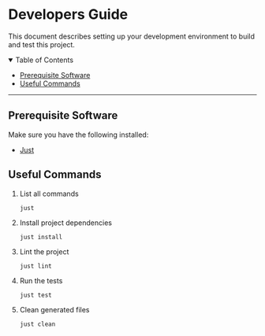 # Developers Guide

This document describes setting up your development environment to build and
test this project.

<details open="open">
<summary>Table of Contents</summary>

- [Prerequisite Software](#prerequisite-software)
- [Useful Commands](#useful-commands)

</details>

---

## Prerequisite Software

Make sure you have the following installed:

* [Just](https://github.com/casey/just#installation)

## Useful Commands

1. List all commands

    ```shell
    just
    ```

2. Install project dependencies

    ```shell
    just install
    ```

3. Lint the project

    ```shell
    just lint
    ```

4. Run the tests

    ```shell
    just test
    ```

5. Clean generated files

    ```shell
    just clean
    ```
